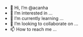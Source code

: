 - 👋 Hi, I’m @acanha
- 👀 I’m interested in ...
- 🌱 I’m currently learning ...
- 💞️ I’m looking to collaborate on ...
- 📫 How to reach me ...

<!---
acanha/acanha is a ✨ special ✨ repository because its `README.md` (this file) appears on your GitHub profile.
You can click the Preview link to take a look at your changes.
--->
